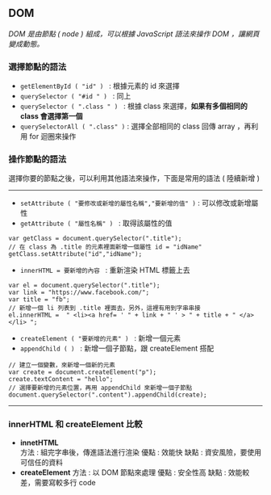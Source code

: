 ## DOM
*DOM 是由節點 ( node ) 組成，可以根據 JavaScript 語法來操作 DOM ，讓網頁變成動態。*
### 選擇節點的語法
* `getElementById ( "id" ) ` : 根據元素的 id 來選擇
* `querySelector ( "#id " ) ` : 同上
* `querySelector ( ".class " ) ` : 根據 class 來選擇，**如果有多個相同的 class 會選擇第一個**
* `querySelectorAll ( ".class" )` : 選擇全部相同的 class 回傳 array ，再利用 for 迴圈來操作
### 操作節點的語法
選擇你要的節點之後，可以利用其他語法來操作，下面是常用的語法 ( 陸續新增 ) 
***

* `setAttribute ( "要修改或新增的屬性名稱","要新增的值" )` : 可以修改或新增屬性
* `getAttribute ( "屬性名稱" ) ` : 取得該屬性的值
```
var getClass = document.querySelector(".title");
// 在 class 為 .title 的元素裡面新增一個屬性 id = "idName"
getClass.setAttribute("id","idName");
```
 
* `innerHTML = 要新增的內容 ` : 重新渲染 HTML 標籤上去 
```
var el = document.querySelector(".title");
var link = "https://www.facebook.com/";
var title = "fb";
// 新增一個 li 列表到 .title 裡面去，另外，這裡有用到字串串接
el.innerHTML =  " <li><a href= ' " + link + " ' > " + title + " </a></li> ";
```

* `createElement ( "要新增的元素" ) ` : 新增一個元素
* `appendChild ( ) ` : 新增一個子節點，跟 createElement 搭配
```
// 建立一個變數，來新增一個新的元素
var create = document.createElement("p");
create.textContent = "hello";
// 選擇要新增的元素位置，再用 appendChild 來新增一個子節點
document.querySelector(".content").appendChild(create);
```
***
### innerHTML 和 createElement 比較
- **innetHTML**  
方法 : 組完字串後，傳進語法進行渲染
優點 : 效能快
缺點 : 資安風險，要使用可信任的資料
- **createElement** 
方法 : 以 DOM 節點來處理
優點 : 安全性高
缺點 : 效能較差，需要寫較多行 code